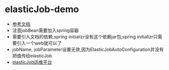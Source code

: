 # elasticJob-demo
* [参考文档](https://blog.csdn.net/yangliuhbhd/article/details/80902212)
* 注意jobBean需要加入spring容器
* 需要引入文档的依赖,spring initializr没有这个依赖jar包,spring initializr只需要引入一个web就可以了
* jobName, jobParameter设置无效,因为ElasticJobAutoConfiguration并没有把值传给elasticJob
* [elasticJob运维平台](https://blog.csdn.net/lovelong8808/article/details/80393290)
